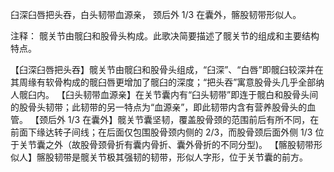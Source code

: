 臼深臼唇把头吞，白头韧带血源亲，
颈后外 1/3 在囊外，髂股韧带形似人。

注释：
髋关节由髋臼和股骨头构成。此歌决简要描述了髋关节的组成和主要结构特点。

【臼深臼唇把头吞】髋关节由髋臼和股骨头组成，“臼深”、“白唇”即髋臼较深并在其周缘有软骨构成的髋臼唇更增加了髋臼的深度；“把头吞”寓意股骨头几乎全部纳人髋臼内。
【臼头韧带血源亲】在关节囊内有“臼头韧带”即连于髋白和股骨头间的股骨头韧带；此韧带的另一特点为“血源亲”，即此韧带内含有营养股骨头的血管。
【颈后外 1/3 在囊外】髋关节囊坚韧，覆盖股骨颈的范围前后有所不同，在前面下缘达转子间线；在后面仅包围股骨颈内侧的 2/3，而股骨颈后面外侧 1/3 位于关节囊之外（故股骨颈骨折有囊内骨折、囊外骨折的不同分型)。
【髂股韧带形似人】髂股韧带是髋关节极其强韧的韧带，形似人字形，位于关节囊的前方。
